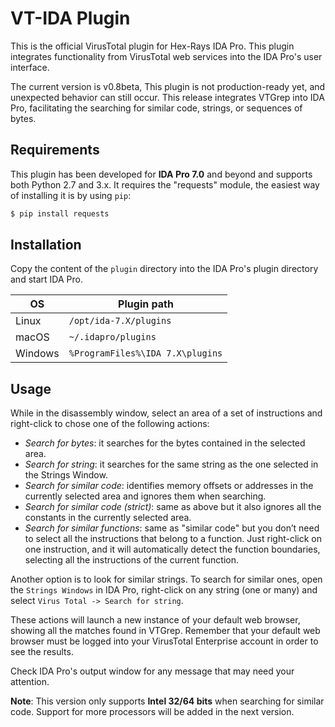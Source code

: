 # VT-IDA Plugin
This is the official VirusTotal plugin for Hex-Rays IDA Pro. This plugin integrates functionality from VirusTotal web services into the IDA Pro's user interface. 

The current version is v0.8beta, This plugin is not production-ready yet, and unexpected behavior can still occur. This release integrates VTGrep into IDA Pro, facilitating the searching for similar code, strings, or sequences of bytes.

## Requirements
This plugin has been developed for **IDA Pro 7.0** and beyond and supports both Python 2.7 and 3.x. 
It requires the "requests" module, the easiest way of installing it is by using ``pip``:

```bash
$ pip install requests
```

## Installation
Copy the content of the ``plugin`` directory into the IDA Pro's plugin directory and start IDA Pro. 

| OS      | Plugin path                                 |
| ------- | ------------------------------------------- |
| Linux   | `/opt/ida-7.X/plugins`                      |
| macOS   | `~/.idapro/plugins`                         |
| Windows | `%ProgramFiles%\IDA 7.X\plugins`       |


## Usage
While in the disassembly window, select an area of a set of instructions and right-click to chose one of the following actions:

- *Search for bytes*: it searches for the bytes contained in the selected area.
- *Search for string*: it searches for the same string as the one selected in the Strings Window.
- *Search for similar code*: identifies memory offsets or addresses in the currently selected area and ignores them when searching.
- *Search for similar code (strict)*: same as above but it also ignores all the constants in the currently selected area.
- *Search for similar functions*: same as "similar code" but you don’t need to select all the instructions that belong to a function. Just right-click on one instruction, and it will automatically detect the function boundaries, selecting all the instructions of the current function.

Another option is to look for similar strings. To search for similar ones, open the `Strings Windows` in IDA Pro, right-click on any string (one or many) and select `Virus Total -> Search for string`. 

These actions will launch a new instance of your default web browser, showing all the matches found in VTGrep. Remember that your default web browser must be logged into your VirusTotal Enterprise account in order to see the results.

Check IDA Pro's output window for any message that may need your attention.

**Note**: This version only supports **Intel 32/64 bits** when searching for similar code. Support for more processors will be added in the next version. 
